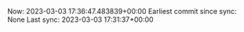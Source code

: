 Now: 2023-03-03 17:36:47.483839+00:00 Earliest commit since sync: None Last sync: 2023-03-03 17:31:37+00:00
